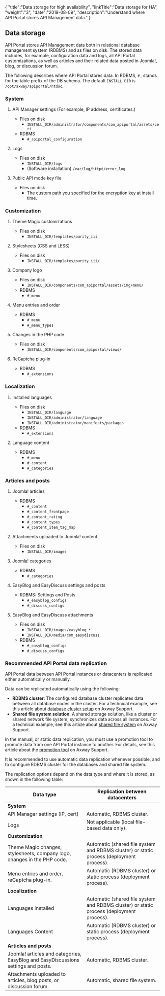 {
    "title":"Data storage for high availability",
    "linkTitle":"Data storage for HA",
    "weight":"3",
    "date":"2019-08-09",
    "description":"Understand where API Portal stores API Management data."
}

## Data storage

API Portal stores API Management data both in relational database management system (RDBMS) and as files on disk. The stored data includes, for example, configuration data and logs, all API Portal customizations, as well as articles and their related data posted in Joomla!, blog, or discussion forum.

The following describes where API Portal stores data. In RDBMS, `#_` stands for the table prefix of the DB schema. The default `INSTALL_DIR` is `/opt/axway/apiportal/htdoc`.

### System

1. API Manager settings (For example, IP address, certificates.)

    * Files on disk
        * `INSTALL_DIR/administrator/components/com_apiportal/assets/cert`
    * RDBMS
        * `#_apiportal_configuration`

2. Logs

    * Files on disk
        * `INSTALL_DIR/logs`
        * (Software installation) `/var/log/httpd/error_log`

3. Public API mode key file

    * Files on disk
        * The custom path you specified for the encryption key at install time.

### Customization

1. Theme Magic customizations

    * Files on disk
        * `INSTALL_DIR/templates/purity_iii`

2. Stylesheets (CSS and LESS)

    * Files on disk
        * `INSTALL_DIR/templates/purity_iii/`

3. Company logo

    * Files on disk
        * `INSTALL_DIR/components/com_apiportal/assets/img/menu/`
    * RDBMS
        * `#_menu`

4. Menu entries and order

    * RDBMS
        * `#_menu`
        * `#_menu_types`

5. Changes in the PHP code

    * Files on disk
        * `INSTALL_DIR/components/com_apiportal/views/`

6. ReCaptcha plug-in

    * RDBMS
        * `#_extensions`

### Localization

1. Installed languages

    * Files on disk
        * `INSTALL_DIR/language`
        * `INSTALL_DIR/administrator/language`
        * `INSTALL_DIR/administrator/manifests/packages`
    * RDBMS
        * `#_extensions`

2. Language content

    * RDBMS
        * `#_menu`
        * `#_content`
        * `#_categories`

### Articles and posts

1. Joomla! articles

    * RDBMS
        * `#_content`
        * `#_content_frontpage`
        * `#_content_rating`
        * `#_content_types`
        * `#_content_item_tag_map`

2. Attachments uploaded to Joomla! content

    * Files on disk
        * `INSTALL_DIR/images`

3. Joomla! categories

    * RDBMS
        * `#_categories`

4. EasyBlog and EasyDiscuss settings and posts

    * RDBMS: Settings and Posts
        * `#_easyblog_configs`
        * `#_discuss_configs`

5. EasyBlog and EasyDiscuss attachments

    * Files on disk
        * `INSTALL_DIR/images/easyblog_*`
        * `INSTALL_DIR/media/com_easydiscuss`
    * RDBMS
        * `#_easyblog_configs`
        * `#_discuss_configs`

### Recommended API Portal data replication

API Portal data between API Portal instances or datacenters is replicated either automatically or manually.

Data can be replicated automatically using the following:

* **RDBMS cluster**: The configured database cluster replicates data between all database nodes in the cluster. For a technical example, see this article about [database cluster setup](https://support.axway.com/en/articles/article-details/id/180417) on Axway Support.
* **Shared file system solution**: A shared storage solution, like a cluster or shared network file system, synchronizes data across all instances. For a technical example, see this article about [shared file system](https://support.axway.com/en/articles/article-details/id/180405) on Axway Support.

In the manual, or static data replication, you must use a promotion tool to promote data from one API Portal instance to another. For details, see this article about the [promotion tool](https://support.axway.com/en/articles/article-details/id/180277) on Axway Support.

It is recommended to use automatic data replication whenever possible, and to configure RDBMS cluster for the databases and shared file system.

The replication options depend on the data type and where it is stored, as shown in the following table:

|Data type|Replication between datacenters|
|---------|----------------|
|**System**|   |
|API Manager settings (IP, cert)|Automatic, RDBMS cluster.|
|Logs|Not applicable (local file-based data only).|
|**Customization**|   |
|Theme Magic changes, stylesheets, company logo, changes in the PHP code.|Automatic (shared file system and RDBMS cluster) or static process (deployment process).|
|Menu entries and order, reCaptcha plug-in.|Automatic (RDBMS cluster) or static process (deployment process).|
|**Localization**|   |
|Languages Installed|Automatic (shared file system and RDBMS cluster) or static process (deployment process).|
|Languages Content|Automatic (RDBMS cluster) or static process (deployment process).|
|**Articles and posts**|   |
|Joomla! articles and categories, EasyBlog and EasyDiscussions settings and posts.|Automatic, RDBMS cluster.|
|Attachments uploaded to articles, blog posts, or discussion forum.|Automatic, shared file system.|

